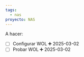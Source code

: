 ```yaml
---
tags:
  - nas
proyecto: NAS
---
```


A hacer:
- [ ] Configurar WOL ➕ 2025-03-02
- [ ] Probar WOL ➕ 2025-03-02